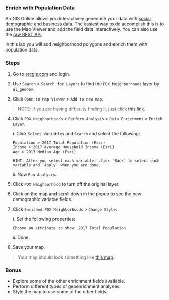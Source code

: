 ### Enrich with Population Data

ArcGIS Online allows you interactively geoenrich your data with [social demographic and business data](https://developers.arcgis.com/en/features/geo-enrichment/). The easiest way to do accomplish this is to use the Map Viewer and add the field data interactively. You can also use the [raw REST API](https://developers.arcgis.com/rest/geoenrichment/api-reference/geoenrichment-service-overview.htm).

In this lab you will add neighborhood polygons and enrich them with population data.

### Steps

1. Go to [arcgis.com](http://www.arcgis.com) and login.

2. Use `Search` > `Search for Layers` to find the `PDX Neighborhoods` layer by `al_geodev`.

3. Click `Open in Map Viewer` > `Add to new map`.

> NOTE: If you are having difficulty finding it, just click [this link](http://www.arcgis.com/home/item.html?id=cc1d37e67e934a93b489ca4d82b07d9c).

4. Click `PDX Neighborhoods` > `Perform Analysis` > `Data Enrichment` > `Enrich Layer`.

    i. Click `Select Variables` and `Search` and select the following:

    ```
    Population > 2017 Total Population (Esri)
    Income > 2017 Average Household Income (Esri)
    Age > 2017 Median Age (Esri)
    ```

    ```HINT: After you select each variable, click `Back` to select each variable and `Apply` when you are done.```

    ii. Now `Run Analysis`.

5. Click `PDX Neighborhood` to turn off the original layer.

6. Click on the map and scroll down in the popup to see the new demographic variable fields.

7. Click `Enriched PDX Neighborhoods` > `Change Style`.

    i. Set the following properties:

    ```
    Choose an attribute to show: 2017 Total Population
    ```

    ii. Done.

8. Save your map.

> Your map should look something like [this map](http://www.arcgis.com/home/webmap/viewer.html?webmap=93cd156deb3e49abb7e48bf1b202cc61).

### Bonus
* Explore some of the other enrichment fields available.
* Perform different types of geoenrichment analyses.
* Style the map to use some of the other fields.
